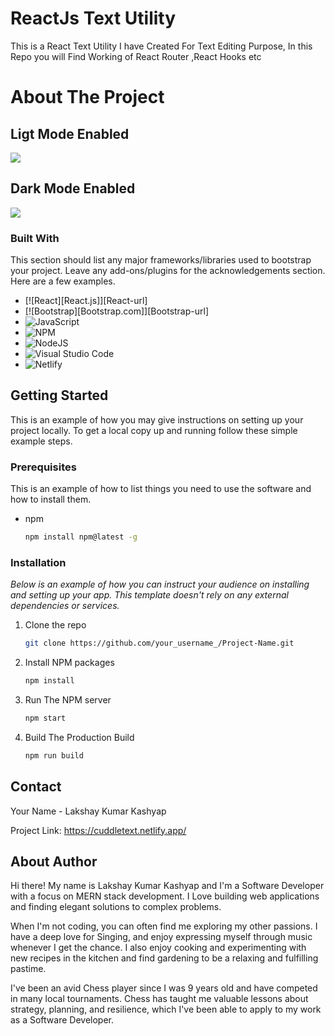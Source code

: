 
# ReactJs Text Utility
 This is a React Text Utility I have Created For Text Editing Purpose,  In this Repo you will Find  Working of React Router ,React Hooks etc

# About The Project
## Ligt Mode Enabled
<img src="https://github.com/LakshayKumar9347/FilesServing/blob/8e5c422359fa0c1792b4f98bf3a791fc7e7cbf88/websiteLight.png">

 ## Dark Mode Enabled
<img src="https://github.com/LakshayKumar9347/FilesServing/blob/8e5c422359fa0c1792b4f98bf3a791fc7e7cbf88/websiteDark.png">

### Built With

This section should list any major frameworks/libraries used to bootstrap your project. Leave any add-ons/plugins for the acknowledgements section. Here are a few examples.


* [![React][React.js]][React-url]
* [![Bootstrap][Bootstrap.com]][Bootstrap-url]
* ![JavaScript](https://img.shields.io/badge/javascript-%23323330.svg?style=for-the-badge&logo=javascript&logoColor=%23F7DF1E)
* ![NPM](https://img.shields.io/badge/NPM-%23CB3837.svg?style=for-the-badge&logo=npm&logoColor=white)
* ![NodeJS](https://img.shields.io/badge/node.js-6DA55F?style=for-the-badge&logo=node.js&logoColor=white)
* ![Visual Studio Code](https://img.shields.io/badge/Visual%20Studio%20Code-0078d7.svg?style=for-the-badge&logo=visual-studio-code&logoColor=white)
* ![Netlify](https://img.shields.io/badge/netlify-%23000000.svg?style=for-the-badge&logo=netlify&logoColor=#00C7B7)
## Getting Started

This is an example of how you may give instructions on setting up your project locally.
To get a local copy up and running follow these simple example steps.

### Prerequisites

This is an example of how to list things you need to use the software and how to install them.
* npm
  ```sh
  npm install npm@latest -g
  ```

### Installation

_Below is an example of how you can instruct your audience on installing and setting up your app. This template doesn't rely on any external dependencies or services._

1. Clone the repo
   ```sh
   git clone https://github.com/your_username_/Project-Name.git
   ```
2. Install NPM packages
   ```sh
   npm install
   ```
3. Run The NPM server
   ```sh
   npm start
   ```
4. Build The Production Build
   ```sh
   npm run build
   ```

<!-- USAGE EXAMPLES -->

## Contact

Your Name - Lakshay Kumar Kashyap

Project Link: https://cuddletext.netlify.app/

## About Author
Hi there! My name is Lakshay Kumar Kashyap and I'm a Software Developer with a focus on MERN stack development. I Love building web applications and finding elegant solutions to complex problems.

When I'm not coding, you can often find me exploring my other passions. I have a deep love for Singing, and enjoy expressing myself through music whenever I get the chance. I also enjoy cooking and experimenting with new recipes in the kitchen and find gardening to be a relaxing and fulfilling pastime.

I've been an avid Chess player since I was 9 years old and have competed in many local tournaments. Chess has taught me valuable lessons about strategy, planning, and resilience, which I've been able to apply to my work as a Software Developer.
#

